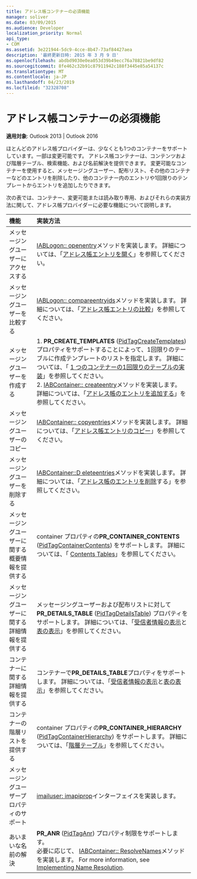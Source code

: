 ```yaml
---
title: アドレス帳コンテナーの必須機能
manager: soliver
ms.date: 03/09/2015
ms.audience: Developer
localization_priority: Normal
api_type:
- COM
ms.assetid: 3e221944-5dc9-4cce-8b47-73af84427aea
description: '最終更新日時: 2015 年 3 月 9 日'
ms.openlocfilehash: abdbd9030e0ea053d39b49ecc76a78821be9df82
ms.sourcegitcommit: 8fe462c32b91c87911942c188f3445e85a54137c
ms.translationtype: MT
ms.contentlocale: ja-JP
ms.lasthandoff: 04/23/2019
ms.locfileid: "32328708"
---
```

# <a name="required-features-for-address-book-containers"></a>アドレス帳コンテナーの必須機能

  
  
**適用対象**: Outlook 2013 | Outlook 2016 
  
ほとんどのアドレス帳プロバイダーは、少なくとも1つのコンテナーをサポートしています。一部は変更可能です。 アドレス帳コンテナーは、コンテンツおよび階層テーブル、検索機能、および名前解決を提供できます。 変更可能なコンテナーを使用すると、メッセージングユーザー、配布リスト、その他のコンテナーなどのエントリを削除したり、他のコンテナー内のエントリや1回限りのテンプレートからエントリを追加したりできます。
  
次の表では、コンテナー、変更可能または読み取り専用、およびそれらの実装方法に関して、アドレス帳プロバイダーに必要な機能について説明します。
  
|**機能**|**実装方法**|
|:-----|:-----|
|メッセージングユーザーにアクセスする  <br/> |[IABLogon:: openentry](iablogon-openentry.md)メソッドを実装します。 詳細については、「[アドレス帳エントリを開く](opening-address-book-entries.md)」を参照してください。  <br/> |
|メッセージングユーザーを比較する  <br/> |[IABLogon:: compareentryids](iablogon-compareentryids.md)メソッドを実装します。 詳細については、「[アドレス帳エントリの比較](comparing-address-book-entries.md)」を参照してください。  <br/> |
|メッセージングユーザーを作成する  <br/> |1. **PR_CREATE_TEMPLATES** ([PidTagCreateTemplates](pidtagcreatetemplates-canonical-property.md)) プロパティをサポートすることによって、1回限りのテーブルに作成テンプレートのリストを指定します。 詳細については、「 [1 つのコンテナーの1回限りのテーブルの実装](implementing-a-container-one-off-table.md)」を参照してください。  <br/> 2. [IABContainer:: createentry](iabcontainer-createentry.md)メソッドを実装します。 詳細については、「[アドレス帳のエントリを追加する](adding-address-book-entries.md)」を参照してください。  <br/> |
|メッセージングユーザーのコピー  <br/> |[IABContainer:: copyentries](iabcontainer-copyentries.md)メソッドを実装します。 詳細については、「[アドレス帳エントリのコピー](copying-address-book-entries.md)」を参照してください。  <br/> |
|メッセージングユーザーを削除する  <br/> |[IABContainer::D eleteentries](iabcontainer-deleteentries.md)メソッドを実装します。 詳細については、「[アドレス帳のエントリを削除](removing-address-book-entries.md)する」を参照してください。  <br/> |
|メッセージングユーザーに関する概要情報を提供する  <br/> |container プロパティの**PR_CONTAINER_CONTENTS** ([PidTagContainerContents](pidtagcontainercontents-canonical-property.md)) をサポートします。 詳細については、「 [Contents Tables](contents-tables.md)」を参照してください。  <br/> |
|メッセージングユーザーに関する詳細情報を提供する  <br/> |メッセージングユーザーおよび配布リストに対して**PR_DETAILS_TABLE** ([PidTagDetailsTable](pidtagdetailstable-canonical-property.md)) プロパティをサポートします。 詳細については、「[受信者情報の表示](displaying-recipient-information.md)と[表の表示](display-tables.md)」を参照してください。  <br/> |
|コンテナーに関する詳細情報を提供する  <br/> |コンテナーで**PR_DETAILS_TABLE**プロパティをサポートします。 詳細については、「[受信者情報の表示](displaying-recipient-information.md)と[表の表示](display-tables.md)」を参照してください。  <br/> |
|コンテナーの階層リストを提供する  <br/> |container プロパティの**PR_CONTAINER_HIERARCHY** ([PidTagContainerHierarchy](pidtagcontainerhierarchy-canonical-property.md)) をサポートします。 詳細については、「[階層テーブル](hierarchy-tables.md)」を参照してください。  <br/> |
|メッセージングユーザープロパティのサポート  <br/> |[imailuser: imapiprop](imailuserimapiprop.md)インターフェイスを実装します。  <br/> |
|あいまいな名前の解決  <br/> | **PR_ANR** ([PidTagAnr](pidtaganr-canonical-property.md)) プロパティ制限をサポートします。  <br/>  必要に応じて、 [IABContainer:: ResolveNames](iabcontainer-resolvenames.md)メソッドを実装します。 For more information, see [Implementing Name Resolution](implementing-name-resolution.md).  <br/> |
   

